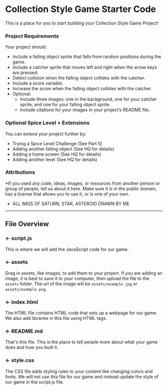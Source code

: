 # Collection Style Game Starter Code
This is a place for you to start building your Collection Style Game Project!

### Project Requirements
Your project should:
- Include a falling object sprite that falls from random positions during the game. 
- Include a catcher sprite that moves left and right when the arrow keys are pressed. 
- Detect collision when the falling object collides with the catcher.
- Include a score variable.
- Increase the score when the falling object collides with the catcher.
- Optional:
  - Include three images: one in the background, one for your catcher sprite, and one for your falling object sprite.
  - Include citations for your images in your project’s README file. 

### Optional Spice Level + Extensions
You can extend your project further by:
- Trying a Spice Level Challenge (See Part 5)
- Adding another falling object (See HQ for details)
- Adding a home screen (See HQ for details)
- Adding another level (See HQ for details)

###  Attributions
*If you used any code, ideas, images, or resources from another person or group of people, tell us about it here. Make sure it is in the public domain, has a license that allows you to use it, or is one of your own.
- ALL IMGS OF SATURN, STAR, ASTEROID DRAWN BY ME
---

## File Overview

### ← script.js

This is where we will add the JavaScript code for our game.

### ← assets

Drag in assets, like images, to add them to your project. If you are adding an image, it is best to save it to your computer, then upload the file to the `assets` folder. The url of the image will be `assets/example.jpg` or `assets/example.png`.

### ← index.html

The HTML file contains HTML code that sets up a webpage for our game. We also add libraries in this file using HTML tags.

### ← README.md

That's this file. This is the place to tell people more about what your game does and how you built it. 

### ← style.css

The CSS file adds styling rules to your content like changing colors and fonts. We will not use this file for our game and instead update the style of our game in the script.js file.  

